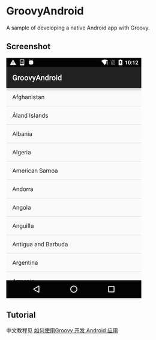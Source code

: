 # GroovyAndroid

 A sample of developing a native Android app with Groovy.

## Screenshot

![](art/screenshot.png)

## Tutorial

中文教程见 [如何使用Groovy 开发 Android 应用](http://git.bookislife.com/post/2015/dev-android-using-groovy/)